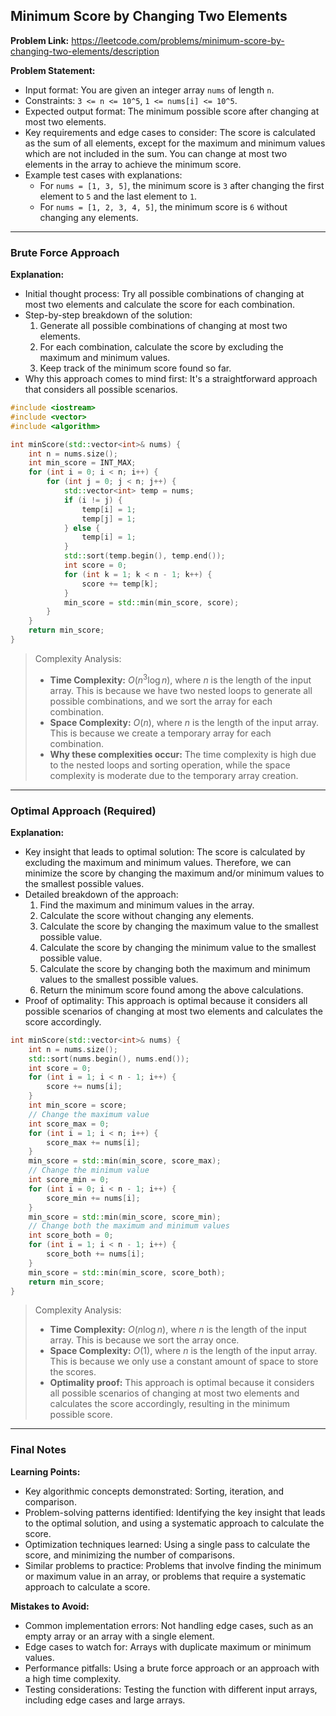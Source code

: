 ## Minimum Score by Changing Two Elements
**Problem Link:** https://leetcode.com/problems/minimum-score-by-changing-two-elements/description

**Problem Statement:**
- Input format: You are given an integer array `nums` of length `n`.
- Constraints: `3 <= n <= 10^5`, `1 <= nums[i] <= 10^5`.
- Expected output format: The minimum possible score after changing at most two elements.
- Key requirements and edge cases to consider: The score is calculated as the sum of all elements, except for the maximum and minimum values which are not included in the sum. You can change at most two elements in the array to achieve the minimum score.
- Example test cases with explanations:
    - For `nums = [1, 3, 5]`, the minimum score is `3` after changing the first element to `5` and the last element to `1`.
    - For `nums = [1, 2, 3, 4, 5]`, the minimum score is `6` without changing any elements.

---

### Brute Force Approach
**Explanation:**
- Initial thought process: Try all possible combinations of changing at most two elements and calculate the score for each combination.
- Step-by-step breakdown of the solution:
    1. Generate all possible combinations of changing at most two elements.
    2. For each combination, calculate the score by excluding the maximum and minimum values.
    3. Keep track of the minimum score found so far.
- Why this approach comes to mind first: It's a straightforward approach that considers all possible scenarios.

```cpp
#include <iostream>
#include <vector>
#include <algorithm>

int minScore(std::vector<int>& nums) {
    int n = nums.size();
    int min_score = INT_MAX;
    for (int i = 0; i < n; i++) {
        for (int j = 0; j < n; j++) {
            std::vector<int> temp = nums;
            if (i != j) {
                temp[i] = 1;
                temp[j] = 1;
            } else {
                temp[i] = 1;
            }
            std::sort(temp.begin(), temp.end());
            int score = 0;
            for (int k = 1; k < n - 1; k++) {
                score += temp[k];
            }
            min_score = std::min(min_score, score);
        }
    }
    return min_score;
}
```

> Complexity Analysis:
> - **Time Complexity:** $O(n^3 \log n)$, where $n$ is the length of the input array. This is because we have two nested loops to generate all possible combinations, and we sort the array for each combination.
> - **Space Complexity:** $O(n)$, where $n$ is the length of the input array. This is because we create a temporary array for each combination.
> - **Why these complexities occur:** The time complexity is high due to the nested loops and sorting operation, while the space complexity is moderate due to the temporary array creation.

---

### Optimal Approach (Required)
**Explanation:**
- Key insight that leads to optimal solution: The score is calculated by excluding the maximum and minimum values. Therefore, we can minimize the score by changing the maximum and/or minimum values to the smallest possible values.
- Detailed breakdown of the approach:
    1. Find the maximum and minimum values in the array.
    2. Calculate the score without changing any elements.
    3. Calculate the score by changing the maximum value to the smallest possible value.
    4. Calculate the score by changing the minimum value to the smallest possible value.
    5. Calculate the score by changing both the maximum and minimum values to the smallest possible values.
    6. Return the minimum score found among the above calculations.
- Proof of optimality: This approach is optimal because it considers all possible scenarios of changing at most two elements and calculates the score accordingly.

```cpp
int minScore(std::vector<int>& nums) {
    int n = nums.size();
    std::sort(nums.begin(), nums.end());
    int score = 0;
    for (int i = 1; i < n - 1; i++) {
        score += nums[i];
    }
    int min_score = score;
    // Change the maximum value
    int score_max = 0;
    for (int i = 1; i < n; i++) {
        score_max += nums[i];
    }
    min_score = std::min(min_score, score_max);
    // Change the minimum value
    int score_min = 0;
    for (int i = 0; i < n - 1; i++) {
        score_min += nums[i];
    }
    min_score = std::min(min_score, score_min);
    // Change both the maximum and minimum values
    int score_both = 0;
    for (int i = 1; i < n - 1; i++) {
        score_both += nums[i];
    }
    min_score = std::min(min_score, score_both);
    return min_score;
}
```

> Complexity Analysis:
> - **Time Complexity:** $O(n \log n)$, where $n$ is the length of the input array. This is because we sort the array once.
> - **Space Complexity:** $O(1)$, where $n$ is the length of the input array. This is because we only use a constant amount of space to store the scores.
> - **Optimality proof:** This approach is optimal because it considers all possible scenarios of changing at most two elements and calculates the score accordingly, resulting in the minimum possible score.

---

### Final Notes

**Learning Points:**
- Key algorithmic concepts demonstrated: Sorting, iteration, and comparison.
- Problem-solving patterns identified: Identifying the key insight that leads to the optimal solution, and using a systematic approach to calculate the score.
- Optimization techniques learned: Using a single pass to calculate the score, and minimizing the number of comparisons.
- Similar problems to practice: Problems that involve finding the minimum or maximum value in an array, or problems that require a systematic approach to calculate a score.

**Mistakes to Avoid:**
- Common implementation errors: Not handling edge cases, such as an empty array or an array with a single element.
- Edge cases to watch for: Arrays with duplicate maximum or minimum values.
- Performance pitfalls: Using a brute force approach or an approach with a high time complexity.
- Testing considerations: Testing the function with different input arrays, including edge cases and large arrays.